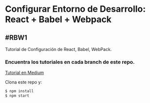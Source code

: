 # Configurar Entorno de Desarrollo: React + Babel + Webpack
## #RBW1
Tutorial de Configuración de React, Babel, WebPack.

### Encuentra los tutoriales en cada branch de este repo.

[Tutorial en Medium](https://medium.com/@rudyrocha/configurar-react-babel-webpack-22b2f5966e75)

Clona este repo y:
```sh
$ npm install
$ npm start
```
